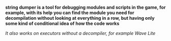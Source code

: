 **string dumper is a tool for debugging modules and scripts in the game, for example, with its help you can find the module you need for decompilation without looking at everything in a row, but having only some kind of conditional idea of how the code works**

*It also works on executors without a decompiler, for example Wave Lite*
